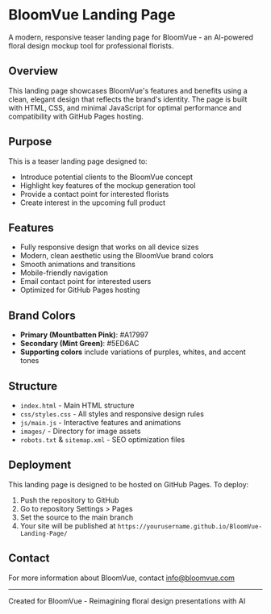 # BloomVue Landing Page

A modern, responsive teaser landing page for BloomVue - an AI-powered floral design mockup tool for professional florists.

## Overview

This landing page showcases BloomVue's features and benefits using a clean, elegant design that reflects the brand's identity. The page is built with HTML, CSS, and minimal JavaScript for optimal performance and compatibility with GitHub Pages hosting.

## Purpose

This is a teaser landing page designed to:
- Introduce potential clients to the BloomVue concept
- Highlight key features of the mockup generation tool
- Provide a contact point for interested florists
- Create interest in the upcoming full product

## Features

- Fully responsive design that works on all device sizes
- Modern, clean aesthetic using the BloomVue brand colors
- Smooth animations and transitions
- Mobile-friendly navigation
- Email contact point for interested users
- Optimized for GitHub Pages hosting

## Brand Colors

- **Primary (Mountbatten Pink)**: #A17997
- **Secondary (Mint Green)**: #5ED6AC
- **Supporting colors** include variations of purples, whites, and accent tones

## Structure

- `index.html` - Main HTML structure
- `css/styles.css` - All styles and responsive design rules
- `js/main.js` - Interactive features and animations
- `images/` - Directory for image assets
- `robots.txt` & `sitemap.xml` - SEO optimization files

## Deployment

This landing page is designed to be hosted on GitHub Pages. To deploy:

1. Push the repository to GitHub
2. Go to repository Settings > Pages
3. Set the source to the main branch
4. Your site will be published at `https://yourusername.github.io/BloomVue-Landing-Page/`

## Contact

For more information about BloomVue, contact info@bloomvue.com

---

Created for BloomVue - Reimagining floral design presentations with AI